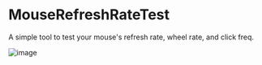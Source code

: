 # MouseRefreshRateTest
A simple tool to test your mouse's refresh rate, wheel rate, and click freq.

![image](https://github.com/haojiezhe12345/MouseRefreshRateTest/assets/34207693/b2bf08f0-c9bb-4045-a998-9a85e67344be)
